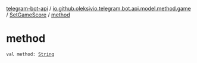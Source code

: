 [telegram-bot-api](../../index.md) / [io.github.oleksivio.telegram.bot.api.model.method.game](../index.md) / [SetGameScore](index.md) / [method](./method.md)

# method

`val method: `[`String`](https://kotlinlang.org/api/latest/jvm/stdlib/kotlin/-string/index.html)